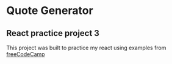 # Quote Generator
## React practice project 3

This project was built to practice my react using examples from [freeCodeCamp][def]

[def]: https://www.freecodecamp.org/news/react-projects-to-improve-your-skills/